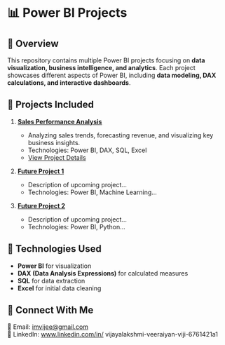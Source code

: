 # 📊 Power BI Projects  

## 🚀 Overview  
This repository contains multiple Power BI projects focusing on **data visualization, business intelligence, and analytics**. Each project showcases different aspects of Power BI, including **data modeling, DAX calculations, and interactive dashboards**.  

## 📂 Projects Included  
1. **[Sales Performance Analysis](./Projects/Sales-Performance-Analysis/README.md)**  
   - Analyzing sales trends, forecasting revenue, and visualizing key business insights.  
   - Technologies: Power BI, DAX, SQL, Excel  
   - [View Project Details](./Projects/Sales-Performance-Analysis/README.md)  

2. **[Future Project 1](./Projects/Future-Project-1/README.md)**  
   - Description of upcoming project...  
   - Technologies: Power BI, Machine Learning...  

3. **[Future Project 2](./Projects/Future-Project-2/README.md)**  
   - Description of upcoming project...  
   - Technologies: Power BI, Python...  

## 🔧 Technologies Used  
- **Power BI** for visualization  
- **DAX (Data Analysis Expressions)** for calculated measures  
- **SQL** for data extraction  
- **Excel** for initial data cleaning  

## 🤝 Connect With Me  
📧 Email: imvijee@gmail.com  
💼 LinkedIn: www.linkedin.com/in/
vijayalakshmi-veeraiyan-viji-6761421a1

